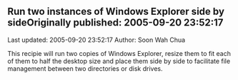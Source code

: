## Run two instances of Windows Explorer side by sideOriginally published: 2005-09-20 23:52:17 
Last updated: 2005-09-20 23:52:17 
Author: Soon Wah Chua 
 
This recipie will run two copies of Windows Explorer, resize them to fit each of them to half the desktop size and place them side by side to facilitate file management between two directories or disk drives.